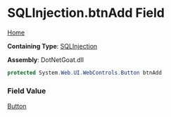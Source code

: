 # SQLInjection\.btnAdd Field

[Home](../../../../../README.md)

**Containing Type**: [SQLInjection](../README.md)

**Assembly**: DotNetGoat\.dll

```csharp
protected System.Web.UI.WebControls.Button btnAdd
```

### Field Value

[Button](https://docs.microsoft.com/en-us/dotnet/api/system.web.ui.webcontrols.button)

